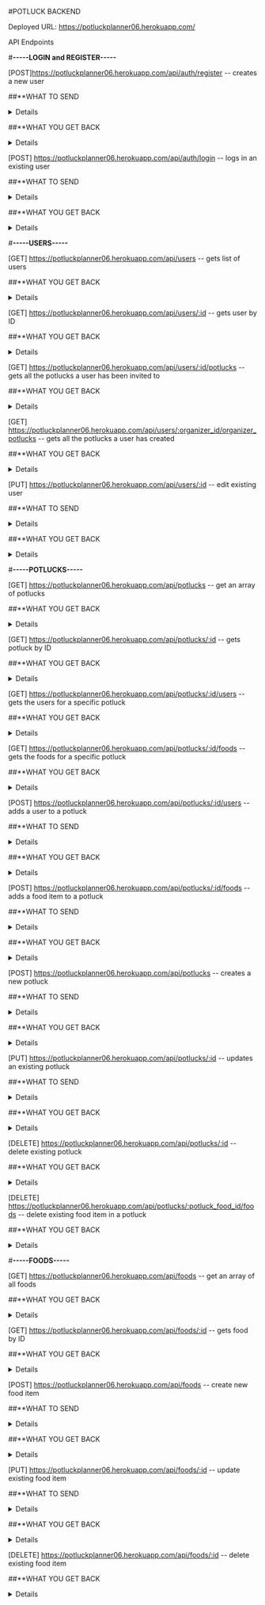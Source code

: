 #POTLUCK BACKEND

Deployed URL: https://potluckplanner06.herokuapp.com/

API Endpoints

#**-----LOGIN and REGISTER-----**

[POST]https://potluckplanner06.herokuapp.com/api/auth/register -- creates a new user

##**WHAT TO SEND

<details>
{
  "username": "string",
  "password": "string"
}
</details>

##**WHAT YOU GET BACK

<details>
{
  "username": "string",
  "user_id": "integer"
}
</details>

[POST] https://potluckplanner06.herokuapp.com/api/auth/login -- logs in an existing user

##**WHAT TO SEND

<details>
{
  "username": "string",
  "password": "string"
}
</details>

##**WHAT YOU GET BACK

<details>
{
  "message": "Welcome back username",
  "user_id": "integer",
  "username": "username",
  "token": "TOKEN"
}
</details>

#**-----USERS-----**

[GET] https://potluckplanner06.herokuapp.com/api/users -- gets list of users

##**WHAT YOU GET BACK

<details>
[
{
  "user_id": 1,
  "username": "ABC"
},
{
  "user_id": 2,
  "username": "BCD"
},
{
  "user_id": 3,
  "username": "CDF"
}
]
</details>

[GET] https://potluckplanner06.herokuapp.com/api/users/:id -- gets user by ID

##**WHAT YOU GET BACK

<details>
{
  "user_id": 1,
  "username": "ABC"
}
  </details>

[GET] https://potluckplanner06.herokuapp.com/api/users/:id/potlucks -- gets all the potlucks a user has been invited to

##**WHAT YOU GET BACK

<details>
{
  "user_id": "8",
  "username": "U-God",
  "potlucks": [
    {
      "attending": 1,
      "potluck_id": 3,
      "potluck_name": "Healthy Food",
      "organizer": "ABC",
      "potluck_description": "Fruits, Salad, Proteins",
      "potluck_date": "2021/09/15",
      "potluck_time": "07:00:00",
      "potluck_location": "1234 Park Ave, Raleign NC"
    },
    {
      "attending": 1,
      "potluck_id": 2,
      "potluck_name": "Food Time",
      "organizer": "BCD",
      "potluck_description": "Cake, Cookies, Tarts, IceCream",
      "potluck_date": "2021/04/19",
      "potluck_time": "02:00:00",
      "potluck_location": "1111 5th Ave, New York NY"
    }
  ]
}
</details>

[GET] https://potluckplanner06.herokuapp.com/api/users/:organizer_id/organizer_potlucks -- gets all the potlucks a user has created

##**WHAT YOU GET BACK

<details>
[
{
  "potluck_id": 1,
  "potluck_name": "Healthy Food",
  "organizer": 3,
  "details": {
    "potluck_description": "bring the tastiest food pls. NO BAD FOOD",
    "potluck_date": "2021-07-15T06:00:00.000Z",
    "potluck_time": "06:00:00",
    "potluck_location": "1403 Park Ave, Long Beach CA"
  }
},
{
  "potluck_id": 5,
  "potluck_name": "36 chambers",
  "organizer": 3,
  "details": {
    "potluck_description": "Light Summer Food",
    "potluck_date": "2021-07-28T06:00:00.000Z",
    "potluck_time": "12:00:00",
    "potluck_location": "49 S 2222 E, Long Beach CA"
  }
}
]
</details>
  
[PUT] https://potluckplanner06.herokuapp.com/api/users/:id -- edit existing user

##**WHAT TO SEND

<details>
{
  "username": "string",
  "password": "string"
}
  </details>

##**WHAT YOU GET BACK

<details>
{
  "user_id": 1,
  "username": "ABC"
}
</details>

#**-----POTLUCKS-----**

[GET] https://potluckplanner06.herokuapp.com/api/potlucks -- get an array of potlucks

##**WHAT YOU GET BACK
<details>
[
  {
    "potluck_id": 1,
    potluck_name: 'Healthy Food',
    organizer: '3',
    potluck_description: 'Fruits, Salad, Proteins',
    potluck_date: '2021/09/15',
    potluck_time: '07:00:00',
    potluck_location: '1234 Park Ave, Raleign NC'
  },
  {
    "potluck_id": 2,
    potluck_name: 'Food Time',
    organizer: '1',
    potluck_description: 'Cake, Cookies, Tarts, IceCream',
    potluck_date: '2021/04/19',
    potluck_time: '02:00:00',
    potluck_location: '1111 5th Ave, New York NY'
  },
  {
    "potluck_id": 3,
    potluck_name: 'DD..Food',
    organizer: '5',
    potluck_description: 'Light Summer Food',
    potluck_date: '2021/12/28',
    potluck_time: '07:30:00',
    potluck_location: '49 S 2222 E, Long Beach CA'
  }
]
</details>
  
[GET] https://potluckplanner06.herokuapp.com/api/potlucks/:id -- gets potluck by ID

##**WHAT YOU GET BACK

<details>
{
  "potluck_id": 3,
  "potluck_name": "DD..FOOD",
  "details": {
    "organizer": "EFG",
    "potluck_description": "Ligh summer Food",
    "potluck_date": "2021-07-28T06:00:00.000Z",
    "potluck_time": "07:30:00",
    "potluck_location": "49 S 2222 E, Long Beach CA"
  }
}
</details>
  
[GET] https://potluckplanner06.herokuapp.com/api/potlucks/:id/users -- gets the users for a specific potluck

##**WHAT YOU GET BACK

<details>
{
  "potluck_id": 2,
  "potluck_name": "Food Time",
  "details": {
    "organizer": 1,
    "potluck_description": "Fruits, Salad, Proteins",
    "potluck_date": "2021-08-20T06:00:00.000Z",
    "potluck_time": "05:00:00",
    "potluck_location": "1234 E 2345 S, SLC UT"
  },
    "users": [
    {
      "user_id": 4,
      "username": "DEF",
      "attending": "attending"
    },
    {
      "user_id": 3,
      "username": "CDE",
      "attending": "not attending"
    }
  ]
}
</details>

[GET] https://potluckplanner06.herokuapp.com/api/potlucks/:id/foods -- gets the foods for a specific potluck

##**WHAT YOU GET BACK

<details>
{
  "potluck_id": 3,
    "foods": [
    {
      "food_id": 1,
      "food_name": "Mushroom Cream Soup",
      "food_description": "A variety of hand-picked mushrooms, cooked to perfection, mixed in with velvety cream and served with freshly chopped scallions"
    },
    {
      "food_id": 2,
      "food_name": "Vegan Hummus Mezze",
      "food_description": "An assortment of $ hummus plates: plain, with avacado, with paprika and with truffle oil. Vegan friendly"
    },
    {
      "food_id": 6,
      "food_name": "Pizza",
      "food_description": "Fresh mozzarella, special home-made salami, tomato, sauce, greens"
    }
  ]
}
</details>

[POST] https://potluckplanner06.herokuapp.com/api/potlucks/:id/users -- adds a user to a potluck

##**WHAT TO SEND

<details>
{
  "potluck_id": 2,
  "user_id": 8,
  "attending": 1 //0 for not attending, 1 for attending
}
</details>

##**WHAT YOU GET BACK

<details>
{
  "potluck_id": 2,
  "potluck_name": "Food Time",
  "details": {
    "organizer": 1,
    "potluck_description": "Fruits, Salad, Proteins",
    "potluck_date": "2021-08-20T06:00:00.000Z",
    "potluck_time": "05:00:00",
    "potluck_location": "1234 E 2345 S, SLC NY"
  },
  "users": [
    {
      "user_id": 4,
      "username": "DEF",
      "attending": "attending"
    },
    {
      "user_id": 3,
      "username": "CDE",
      "attending": "not attending"
    },
    {
      "user_id": 8,
      "username": "JKL",
      "attending": "attending"
    }
  ]
}
</details>

[POST] https://potluckplanner06.herokuapp.com/api/potlucks/:id/foods -- adds a food item to a potluck

##**WHAT TO SEND

<details>
{
  "potluck_id": 3,
  "food_id": 2
}
</details>

##**WHAT YOU GET BACK

<details>
{
  "potluck_id": 3,
  "foods": [
    {
      "food_id": 1,
      "food_name": "Mushroom Cream Soup",
      "food_description": "A variety of hand-picked mushrooms, cooked to perfection, mixed in with velvety cream and served with freshly chopped scallions",
      "potluck_food_id": 4
    },
    {
      "food_id": 2,
      "food_name": "Vegan Hummus Mezze",
      "food_description": "An assortment of $ hummus plates: plain, with avacado, with paprika and with truffle oil. Vegan friendly",
      "potluck_food_id": 18
    },
    {
      "food_id": 5,
      "food_name": "Roasted Chicken",
      "food_description": "Tenderly roasted chicken, mouthwatering oven-baked potates with rosemary",
      "potluck_food_id": 20
    }
  ]
}
</details>

[POST] https://potluckplanner06.herokuapp.com/api/potlucks -- creates a new potluck

##**WHAT TO SEND

<details>
{
  "potluck_name": "string",
  "potluck_description": "optional string",
  "potluck_date": "2021-07-28 must be this format",
  "potluck_time": "12:00:00 must be this format",
  "potluck_location": "string",
  "organizer": "integer"
}
</details>

##**WHAT YOU GET BACK

<details>
{
  "potluck_id": 3,
  "potluck_name": "BB..FOOD",
  "details": {
    "organizer": "ABC",
    "potluck_description": "Healthy Food",
    "potluck_date": "2021-07-28T06:00:00.000Z",
    "potluck_time": "07:30:00",
    "potluck_location": "4598 S 5th Ave, New York NY"
  }
}
</details>

[PUT] https://potluckplanner06.herokuapp.com/api/potlucks/:id -- updates an existing potluck

##**WHAT TO SEND

<details>
{
  "potluck_name": "string",
  "potluck_description": "optional string",
  "potluck_date": "2021-07-28 must be this format",
  "potluck_time": "12:00:00 must be this format",
  "potluck_location": "string",
  "organizer": "integer"
}
</details>

##**WHAT YOU GET BACK

<details>
{
  "potluck_id": 3,
  "potluck_name": "BB..FOOD",
  "details": {
    "organizer": "ABC",
    "potluck_description": "Fruits, Salad, Proteins",
    "potluck_date": "2021-07-28T06:00:00.000Z",
    "potluck_time": "07:30:00",
    "potluck_location": "45 S 5th Ave, New York NY"
  }
}
</details>

[DELETE] https://potluckplanner06.herokuapp.com/api/potlucks/:id -- delete existing potluck

##**WHAT YOU GET BACK

<details>
{
  "potluck_id": 3,
  "potluck_name": "FOOD--plaza",
  "details": {
    "organizer": "EFG",
    "potluck_description": "Light Summer Food",
    "potluck_date": "2021-07-28T06:00:00.000Z",
    "potluck_time": "07:30:00",
    "potluck_location": "45 S 5th Ave, New York NY"
  }
}
</details>

[DELETE] https://potluckplanner06.herokuapp.com/api/potlucks/:potluck_food_id/foods -- delete existing food item in a potluck

##**WHAT YOU GET BACK

<details>
"successfully removed item"
 </details>

#**-----FOODS-----**

[GET] https://potluckplanner06.herokuapp.com/api/foods -- get an array of all foods

##**WHAT YOU GET BACK

<details>
[
  {
    "food_id": 1,
    "food_name": "Mushroom Cream Soup",
    "food_description": "A variety of hand-picked mushrooms, cooked to perfection, mixed in with velvety cream and served with freshly chopped scallions"
  },
  {
    "food_id": 2,
    "food_name": "Vegan Hummus Mezze",
    "food_description": "An assortment of $ hummus plates: plain, with avacado, with paprika and with truffle oil. Vegan friendly"
  },
  {
    "food_id": 3,
    "food_name": "Pizza",
    "food_description": "Fresh mozzarella, special home-made salami, tomato, sauce, greens"
  }
]
</details>

[GET] https://potluckplanner06.herokuapp.com/api/foods/:id -- gets food by ID

##**WHAT YOU GET BACK

<details>
{
  "food_id": 1,
  "food_name": "Zesty Salmon Filet",
  "food_description": "Oven-baked salmon filet served with garlic-infused citrusy sauce"
}
</details>

[POST] https://potluckplanner06.herokuapp.com/api/foods -- create new food item

##**WHAT TO SEND

<details>
{
  "food_name": "Quesadilla",
  "food_description": " optional string"
}
</details>  
  
##**WHAT YOU GET BACK

<details>
{
  "food_id": 8,
  "food_name": "Quesadilla",
  "food_description": "no description yet"
}
</details>

[PUT] https://potluckplanner06.herokuapp.com/api/foods/:id -- update existing food item

##**WHAT TO SEND

<details>
{
  "food_name": "Fajitas",
  "food_description": " optional string"
}
</details>

##**WHAT YOU GET BACK

<details>
{
  "food_id": 8,
  "food_name": "Fajitas",
  "food_description": "no description yet"
}
</details>

[DELETE] https://potluckplanner06.herokuapp.com/api/foods/:id -- delete existing food item

##**WHAT YOU GET BACK

<details>
{
  "food_id": 8,
  "food_name": "Fish",
  "food_description": "no description yet"
}
</details>  
  

